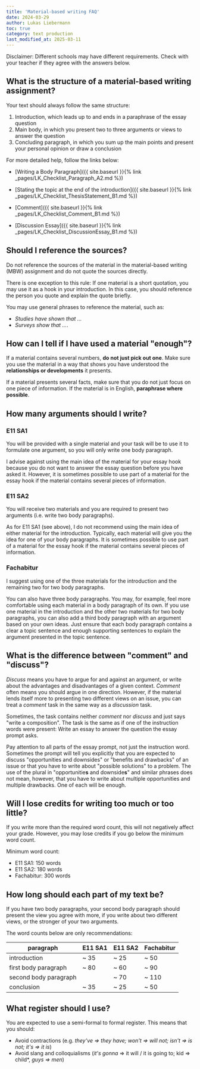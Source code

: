 ```yaml
---
title: 'Material-based writing FAQ'
date: 2024-03-29
author: Lukas Liebermann
toc: true
category: text production
last_modified_at: 2025-03-11
---
```


Disclaimer: Different schools may have different requirements. Check with your
teacher if they agree with the answers below.

## What is the structure of a material-based writing assignment?

Your text should always follow the same structure:

1. Introduction, which leads up to and ends in a paraphrase of the essay
   question
2. Main body, in which you present two to three arguments or views to answer
   the question
3. Concluding paragraph, in which you sum up the main points and present your
   personal opinion or draw a conclusion

For more detailed help, follow the links below:

- [Writing a Body Paragraph]({{ site.baseurl }}{% link
  _pages/LK_Checklist_Paragraph_A2.md %})

- [Stating the topic at the end of the introduction]({{ site.baseurl }}{% link
  _pages/LK_Checklist_ThesisStatement_B1.md %})

- [Comment]({{ site.baseurl }}{% link _pages/LK_Checklist_Comment_B1.md %})

- [Discussion Essay]({{ site.baseurl }}{% link
  _pages/LK_Checklist_DiscussionEssay_B1.md %})

## Should I reference the sources?

Do not reference the sources of the material in the material-based writing
(MBW) assignment and do not quote the sources directly.

There is one exception to this rule: If one material is a short
quotation, you may use it as a hook in your introduction. In this
case, you should reference the person you quote and explain the
quote briefly.

You may use general phrases to reference the material, such as:

- *Studies have shown that ...*
- *Surveys show that ...*.

## How can I tell if I have used a material "enough"?

If a material contains several numbers, **do not just pick out one**. Make sure you
use the material in a way that shows you have understood the **relationships or
developments** it presents.

If a material presents several facts, make sure that you do not just focus on
one piece of information. If the material is in English, **paraphrase where
possible**.

## How many arguments should I write?

### E11 SA1

You will be provided with a single material and your task will be to use it to
formulate one argument, so you will only write one body paragraph.

I advise against using the main idea of the material for your essay hook
because you do not want to answer the essay question before you have asked it.
However, it is sometimes possible to use part of a material for the essay hook
if the material contains several pieces of information.

### E11 SA2

You will receive two materials and you are required to present two arguments
(i.e. write two body paragraphs).

As for E11 SA1 (see above), I do not recommend using the main idea of either
material for the introduction. Typically, each material will give you the idea
for one of your body paragraphs. It is sometimes possible to use part of a
material for the essay hook if the material contains several pieces of
information.

### Fachabitur

I suggest using one of the three materials for the introduction and the
remaining two for two body paragraphs.

You can also have three body paragraphs. You may, for example, feel more
comfortable using each material in a body paragraph of its own. If you use one
material in the introduction and the other two materials for two body
paragraphs, you can also add a third body paragraph with an argument based on
your own ideas. Just ensure that each body paragraph contains a clear a topic
sentence and enough supporting sentences to explain the argument presented in
the topic sentence.

## What is the difference between "comment" and "discuss"?

*Discuss* means you have to argue for and against an argument, or write
about the advantages and disadvantages of a given context. *Comment* often
means you should argue in one direction. However, if the material lends itself
more to presenting two different views on an issue, you can treat a *comment*
task in the same way as a *discussion* task.

Sometimes, the task contains neither *comment* nor *discuss* and just says
"write a composition". The task is the same as if one of the instruction words
were present: Write an essay to answer the question the essay prompt
asks.

Pay attention to all parts of the essay prompt, not just the instruction word.
Sometimes the prompt will tell you explicitly that you are expected to discuss
"opportunities and downsides" or "benefits and drawbacks" of an issue or that
you have to write about "possible solutions" to a problem. The use of the
plural in "opportunitie**s** and downside**s**" and similar phrases does not
mean, however, that you have to write about multiple opportunities and multiple
drawbacks. One of each will be enough.

## Will I lose credits for writing too much or too little?

If you write more than the required word count, this will not negatively affect
your grade. However, you may lose credits if you go below the minimum word
count.

Minimum word count:

- E11 SA1: 150 words
- E11 SA2: 180 words
- Fachabitur: 300 words

## How long should each part of my text be?

If you have two body paragraphs, your second body paragraph should present the
view you agree with more, if you write about two different views, or the
stronger of your two arguments.

The word counts below are only recommendations:

| paragraph             | E11 SA1 | E11 SA2 | Fachabitur |
|-----------------------|---------|---------|------------|
| introduction          | ~ 35    | ~ 25    | ~ 50       |
| first body paragraph  | ~ 80    | ~ 60    | ~ 90       |
| second body paragraph |         | ~ 70    | ~ 110      |
| conclusion            | ~ 35    | ~ 25    | ~ 50       |

## What register should I use?

You are expected to use a semi-formal to formal register. This means that you
should:

- Avoid contractions (e.g. *they've =\> they have; won't =\> will not; isn't
  =\> is not; it's =\> it is*) 
- Avoid slang and colloquialisms (*it's gonna* =\> it will / it is going to;
  kid =\> child*, *guys =\> men*)

